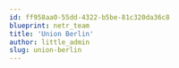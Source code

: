 ```yaml
---
id: ff958aa0-55dd-4322-b5be-81c320da36c8
blueprint: netr_team
title: 'Union Berlin'
author: little_admin
slug: union-berlin
---
```

